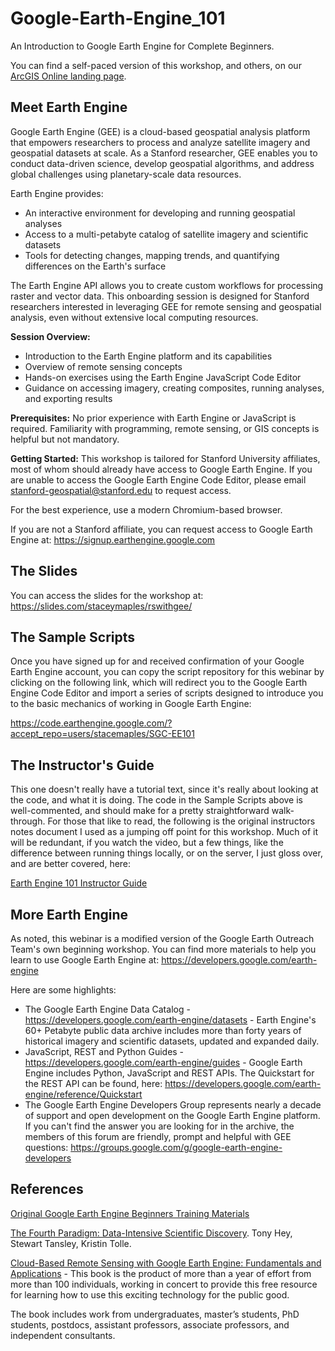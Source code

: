 # Google-Earth-Engine_101
 An Introduction to Google Earth Engine for Complete Beginners.

 You can find a self-paced version of this workshop, and others, on our [ArcGIS Online landing page](https://stanford.maps.arcgis.com/home/index.html).

## Meet Earth Engine
Google Earth Engine (GEE) is a cloud-based geospatial analysis platform that empowers researchers to process and analyze satellite imagery and geospatial datasets at scale. As a Stanford researcher, GEE enables you to conduct data-driven science, develop geospatial algorithms, and address global challenges using planetary-scale data resources.

Earth Engine provides:
- An interactive environment for developing and running geospatial analyses
- Access to a multi-petabyte catalog of satellite imagery and scientific datasets
- Tools for detecting changes, mapping trends, and quantifying differences on the Earth's surface

The Earth Engine API allows you to create custom workflows for processing raster and vector data. This onboarding session is designed for Stanford researchers interested in leveraging GEE for remote sensing and geospatial analysis, even without extensive local computing resources.

**Session Overview:**
- Introduction to the Earth Engine platform and its capabilities
- Overview of remote sensing concepts
- Hands-on exercises using the Earth Engine JavaScript Code Editor
- Guidance on accessing imagery, creating composites, running analyses, and exporting results

**Prerequisites:**
No prior experience with Earth Engine or JavaScript is required. Familiarity with programming, remote sensing, or GIS concepts is helpful but not mandatory.

**Getting Started:**
This workshop is tailored for Stanford University affiliates, most of whom should already have access to Google Earth Engine. If you are unable to access the Google Earth Engine Code Editor, please email stanford-geospatial@stanford.edu to request access. 

For the best experience, use a modern Chromium-based browser.

If you are not a Stanford affiliate, you can request access to Google Earth Engine at:  https://signup.earthengine.google.com 

## The Slides
You can access the slides for the workshop at:
https://slides.com/staceymaples/rswithgee/

## The Sample Scripts
Once you have signed up for and received confirmation of your Google Earth Engine account, you can copy the script repository for this webinar by clicking on the following link, which will redirect you to the Google Earth Engine Code Editor and import a series of scripts designed to introduce you to the basic mechanics of working in Google Earth Engine:

https://code.earthengine.google.com/?accept_repo=users/stacemaples/SGC-EE101

## The Instructor's Guide
This one doesn't really have a tutorial text, since it's really about looking at the code, and what it is doing. The code in the Sample Scripts above is well-commented, and should make for a pretty straightforward walk-through. For those that like to read, the following is the original instructors notes document I used as a jumping off point for this workshop. Much of it will be redundant, if you watch the video, but a few things, like the difference between running things locally, or on the server, I just gloss over, and are better covered, here:

[Earth Engine 101 Instructor Guide](https://docs.google.com/document/d/1ZxRKMie8dfTvBmUNOO0TFMkd7ELGWf3WjX0JvESZdOE/edit#heading=h.eyqkdl96og9i)

## More Earth Engine
As noted, this webinar is a modified version of the Google Earth Outreach Team's own beginning workshop. You can find more materials to help you learn to use Google Earth Engine at:  https://developers.google.com/earth-engine 


Here are some highlights:
* The Google Earth Engine Data Catalog -  https://developers.google.com/earth-engine/datasets  - Earth Engine's 60+ Petabyte public data archive includes more than forty years of historical imagery and scientific datasets, updated and expanded daily.  
* JavaScript, REST and Python Guides -  https://developers.google.com/earth-engine/guides  -  Google Earth Engine includes Python, JavaScript and REST APIs. The Quickstart for the REST API can be found, here:  https://developers.google.com/earth-engine/reference/Quickstart   
* The Google Earth Engine Developers Group represents nearly a decade of support and open development on the Google Earth Engine platform. If you can't find the answer you are looking for in the archive, the members of this forum are friendly, prompt and helpful with GEE questions:  https://groups.google.com/g/google-earth-engine-developers 

## References
[Original Google Earth Engine Beginners Training Materials](https://developers.google.com/earth-engine/tutorials/ttt)  

[The Fourth Paradigm: Data-Intensive Scientific Discovery](https://www.microsoft.com/en-us/research/publication/fourth-paradigm-data-intensive-scientific-discovery/). Tony Hey, Stewart Tansley, Kristin Tolle. 

[Cloud-Based Remote Sensing with Google Earth Engine: Fundamentals and Applications](https://www.eefabook.org/) - This book is the product of more than a year of effort from more than 100 individuals, working in concert to provide this free resource for learning how to use this exciting technology for the public good.

​The book includes work from undergraduates, master’s students, PhD students, postdocs, assistant professors, associate professors, and independent consultants. 